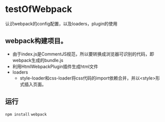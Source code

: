 # testOfWebpack
认识webpack的config配置，以及loaders，plugin的使用

## webpack构建项目。
   * 由于index.js是CommentJS规范，所以要转换成浏览器可识别的代码，即webpack生成的bundle.js
   * 利用HtmlWebpackPlugin插件生成html文件
   * loaders
      * style-loader和css-loader将css代码的import依赖合并，并以\<style>形式插入页面。

## 运行
`npm install`
`webpack`
